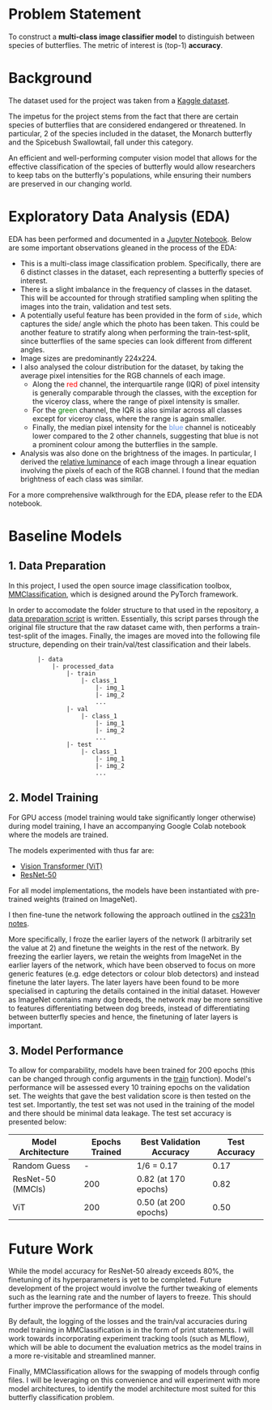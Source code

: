 # Problem Statement
To construct a **multi-class image classifier model** to distinguish between species of butterflies. The metric of interest is (top-1) **accuracy**. 

# Background
The dataset used for the project was taken from a [Kaggle dataset](https://www.kaggle.com/competitions/yum-or-yuck-butterfly-mimics-2022/overview). 

The impetus for the project stems from the fact that there are certain species of butterflies that are considered endangered or threatened. In particular, 2 of the species included in the dataset, the Monarch butterfly and the Spicebush Swallowtail, fall under this category. 

An efficient and well-performing computer vision model that allows for the effective classification of the species of butterfly would allow researchers to keep tabs on the butterfly's populations, while ensuring their numbers are preserved in our changing world. 

# Exploratory Data Analysis (EDA)
EDA has been performed and documented in a [Jupyter Notebook](eda.ipynb). Below are some important observations gleaned in the process of the EDA:
- This is a multi-class image classification problem. Specifically, there are 6 distinct classes in the dataset, each representing a butterfly species of interest.
- There is a slight imbalance in the frequency of classes in the dataset. This will be accounted for through stratified sampling when spliting the images into the train, validation and test sets.
- A potentially useful feature has been provided in the form of `side`, which captures the side/ angle which the photo has been taken. This could be another feature to stratify along when performing the train-test-split, since butterflies of the same species can look different from different angles.
- Image sizes are predominantly 224x224.
- I also analysed the colour distribution for the dataset, by taking the average pixel intensities for the RGB channels of each image. 
    - Along the <font color='red'> red </font> channel, the interquartile range (IQR) of pixel intensity is generally comparable through the classes, with the exception for the viceroy class, where the range of pixel intensity is smaller. 
    - For the <font color='green'> green </font> channel, the IQR is also similar across all classes except for viceroy class, where the range is again smaller. 
    - Finally, the median pixel intensity for the <font color='cornflowerblue'>blue</font> channel is noticeably lower compared to the 2 other channels, suggesting that blue is not a prominent colour among the butterflies in the sample. 
- Analysis was also done on the brightness of the images. In particular, I derived the [relative luminance](https://en.wikipedia.org/wiki/Relative_luminance) of each image through a linear equation involving the pixels of each of the RGB channel. I found that the median brightness of each class was similar. 

For a more comprehensive walkthrough for the EDA, please refer to the EDA notebook.
<br>

# Baseline Models

## 1. Data Preparation
In this project, I used the open source image classification toolbox, [MMClassification](https://github.com/open-mmlab/mmclassification), which is designed around the PyTorch framework.

In order to accomodate the folder structure to that used in the repository, a [data preparation script](src/data_prep.py) is written. Essentially, this script parses through the original file structure that the raw dataset came with, then performs a train-test-split of the images. Finally, the images are moved into the following file structure, depending on their train/val/test classification and their labels.
```
        |- data
            |- processed_data
                |- train
                    |- class_1
                        |- img_1
                        |- img_2
                        ...
                |- val
                    |- class_1
                        |- img_1
                        |- img_2
                        ...
                |- test
                    |- class_1
                        |- img_1
                        |- img_2
                        ...
```

## 2. Model Training
For GPU access (model training would take significantly longer otherwise) during model training, I have an accompanying Google Colab notebook where the models are trained. 

The models experimented with thus far are: 
- [Vision Transformer (ViT)](https://arxiv.org/pdf/2010.11929.pdf)
- [ResNet-50](https://openaccess.thecvf.com/content_cvpr_2016/html/He_Deep_Residual_Learning_CVPR_2016_paper.html)


For all model implementations, the models have been instantiated with pre-trained weights (trained on ImageNet). 

I then fine-tune the network following the approach outlined in the [cs231n notes](https://cs231n.github.io/transfer-learning/). 

More specifically, I froze the earlier layers of the network (I arbitrarily set the value at 2) and finetune the weights in the rest of the network. By freezing the earlier layers, we retain the weights from ImageNet in the earlier layers of the network, which have been observed to focus on more generic features (e.g. edge detectors or colour blob detectors) and instead finetune the later layers. The later layers have been found to be more specialised in capturing the details contained in the initial dataset. However as ImageNet contains many dog breeds, the network may be more sensitive to features differentiating between dog breeds, instead of differentiating between butterfly species and hence, the finetuning of later layers is important.

## 3. Model Performance
To allow for comparability, models have been trained for 200 epochs (this can be changed through config arguments in the [train](src/train_model.py) function). Model's performance will be assessed every 10 training epochs on the validation set. The weights that gave the best validation score is then tested on the test set. Importantly, the test set was not used in the training of the model and there should be minimal data leakage. The test set accuracy is presented below:

| Model Architecture | Epochs Trained | Best Validation Accuracy | Test Accuracy |
| --- | --- | --- | --- |
| Random Guess | - | 1/6 = 0.17 | 0.17 |
| ResNet-50 (MMCls) | 200 | 0.82 (at 170 epochs) | 0.82 |
| ViT | 200 | 0.50 (at 200 epochs) | 0.50

# Future Work
While the model accuracy for ResNet-50 already exceeds 80%, the finetuning of its hyperparameters is yet to be completed. Future development of the project would involve the further tweaking of elements such as the learning rate and the number of layers to freeze. This should further improve the performance of the model.

By default, the logging of the losses and the train/val accuracies during model training in MMClassification is in the form of print statements. I will work towards incorporating experiment tracking tools (such as MLflow), which will be able to document the evaluation metrics as the model trains in a more re-visitable and streamlined manner. 

Finally, MMClassification allows for the swapping of models through config files. I will be leveraging on this convenience and will experiment with more model architectures, to identify the model architecture most suited for this butterfly classification problem. 